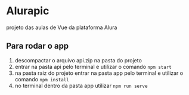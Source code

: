 # Alurapic
projeto das aulas de Vue da plataforma Alura

## Para rodar o app

1. descompactar o arquivo api.zip na pasta do projeto
2. entrar na pasta api pelo terminal e utilizar o comando `npm start`
3. na pasta raiz do projeto entrar na pasta app pelo terminal e utilizar o comando `npm install`
4. no terminal dentro da pasta app utilizar `npm run serve`
